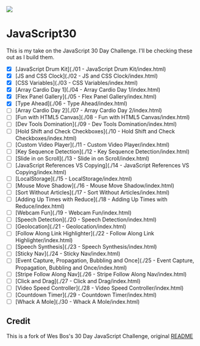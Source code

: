 ![](https://javascript30.com/images/JS3-social-share.png)

# JavaScript30

This is my take on the JavaScript 30 Day Challenge. I'll be checking these out as I build them.

- [x] [JavaScript Drum Kit](./01 - JavaScript Drum Kit/index.html)
- [x] [JS and CSS Clock](./02 - JS and CSS Clock/index.html)
- [x] [CSS Variables](./03 - CSS Variables/index.html)
- [x] [Array Cardio Day 1](./04 - Array Cardio Day 1/index.html)
- [x] [Flex Panel Gallery](./05 - Flex Panel Gallery/index.html)
- [x] [Type Ahead](./06 - Type Ahead/index.html)
- [ ] [Array Cardio Day 2](./07 - Array Cardio Day 2/index.html)
- [ ] [Fun with HTML5 Canvas](./08 - Fun with HTML5 Canvas/index.html)
- [ ] [Dev Tools Domination](./09 - Dev Tools Domination/index.html)
- [ ] [Hold Shift and Check Checkboxes](./10 - Hold Shift and Check Checkboxes/index.html)
- [ ] [Custom Video Player](./11 - Custom Video Player/index.html)
- [ ] [Key Sequence Detection](./12 - Key Sequence Detection/index.html)
- [ ] [Slide in on Scroll](./13 - Slide in on Scroll/index.html)
- [ ] [JavaScript References VS Copying](./14 - JavaScript References VS Copying/index.html)
- [ ] [LocalStorage](./15 - LocalStorage/index.html)
- [ ] [Mouse Move Shadow](./16 - Mouse Move Shadow/index.html)
- [ ] [Sort Without Articles](./17 - Sort Without Articles/index.html)
- [ ] [Adding Up Times with Reduce](./18 - Adding Up Times with Reduce/index.html)
- [ ] [Webcam Fun](./19 - Webcam Fun/index.html)
- [ ] [Speech Detection](./20 - Speech Detection/index.html)
- [ ] [Geolocation](./21 - Geolocation/index.html)
- [ ] [Follow Along Link Highlighter](./22 - Follow Along Link Highlighter/index.html)
- [ ] [Speech Synthesis](./23 - Speech Synthesis/index.html)
- [ ] [Sticky Nav](./24 - Sticky Nav/index.html)
- [ ] [Event Capture, Propagation, Bubbling and Once](./25 - Event Capture, Propagation, Bubbling and Once/index.html)
- [ ] [Stripe Follow Along Nav](./26 - Stripe Follow Along Nav/index.html)
- [ ] [Click and Drag](./27 - Click and Drag/index.html)
- [ ] [Video Speed Controller](./28 - Video Speed Controller/index.html)
- [ ] [Countdown Timer](./29 - Countdown Timer/index.html)
- [ ] [Whack A Mole](./30 - Whack A Mole/index.html)

## Credit

This is a fork of Wes Bos's 30 Day JavaScript Challenge, original [README](https://github.com/wesbos/JavaScript30)